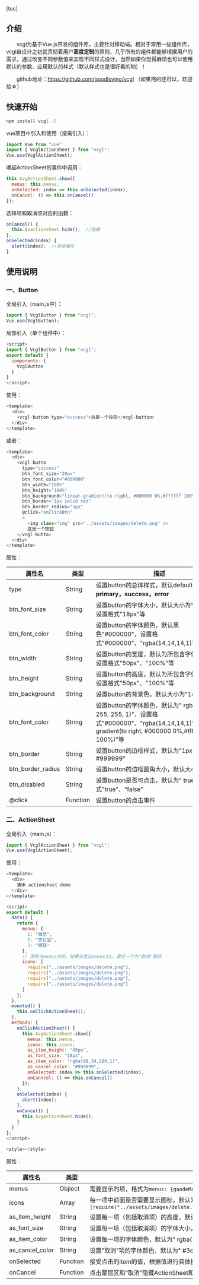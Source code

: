 [toc]

## 介绍

&emsp;&emsp;vcgl为基于Vue.js开发的组件库，主要针对移动端。相对于常用一些组件库，vcgl自设计之初就贯彻着用户**高度定制**的原则，几乎所有的组件都能够根据用户的需求，通过改变不同参数值来实现不同样式设计，当然如果你觉得麻烦也可以使用默认的参数、应用默认的样式（默认样式也是很好看的哟）！

&emsp;&emsp;github地址：https://github.com/goodloving/vcgl （如果用的还可以，欢迎给☆）

## 快速开始

```bash
npm install vcgl -S
```

vue项目中引入和使用（按需引入）：

```javascript
import Vue from "vue"
import { VcglActionSheet } from "vcgl";
Vue.use(VcglActionSheet);
```

唤起ActionSheet的事件中调用：

```javascript
this.$vgActionSheet.show({
  menus: this.menus,
  onSelected: index => this.onSelected(index),
  onCancel: () => this.onCancel()
});
```

选择项和取消项对应的函数：

```javascript
onCancel() {
  this.$vactionsheet.hide();  //隐藏
},
onSelected(index) {
  alert(index);  //具体操作
}
```

## 使用说明

### 一、Button

全局引入（main.js中）：

```javascript
import { VcglButton } from "vcgl";
Vue.use(VcglButton);
```

局部引入（单个组件中）：

```javascript
<script>
import { VcglButton } from "vcgl";
export default {
  components: {
    VcglButton
  }
}
</script>
```

使用：

```javascript
<template>
  <div>
    <vcgl-button type="success">这是一个按钮</vcgl-button>
  </div>
</template>
```

或者：

```javascript
<template>
  <div>
    <vcgl-butto
      type="success"
      btn_font_size="20px"
      btn_font_color="#000000"
      btn_width="100%"
      btn_height="100%"
      btn_background="linear-gradient(to right, #000000 0%,#ffffff 100%)"
      btn_border="1px solid red"
      btn_border_radius="5px"
      @click="onClickBtn"
      >
        <img class="img" src="../assets/images/delete.png" />
      	这是一个按钮
    </vcgl-butto>
  </div>
</template>
```

属性：

| 属性名            | 类型     | 描述                                                         |
| ----------------- | -------- | ------------------------------------------------------------ |
| type              | String   | 设置button的总体样式，默认default，可选**primary，success，error** |
| btn_font_size     | String   | 设置button的字体大小，默认大小为"14px"，设置格式"18px"等     |
| btn_font_color    | String   | 设置button的字体颜色，默认黑色"#000000"，设置格式"#000000"、"rgba(14,14,14,1)"等 |
| btn_width         | String   | 设置button的宽度，默认为所包含字体的宽度，设置格式"50px"、"100%"等 |
| btn_height        | String   | 设置button的高度，默认为所包含字体的高度，设置格式"50px"、"100%"等 |
| btn_background    | String   | 设置button的背景色，默认大小为"14px"                         |
| btn_font_color    | String   | 设置button的字体颜色，默认为" rgba(255, 255, 255, 1)"，设置格式"#000000"、"rgba(14,14,14,1)"、"linear-gradient(to right, #000000 0%,#ffffff 100%)"等 |
| btn_border        | String   | 设置button的边框样式，默认为"1px solid #999999"              |
| btn_border_radius | String   | 设置button的边框圆角大小，默认大小为"4px"                    |
| btn_disabled      | String   | 设置button是否可点击，默认为" true"，设置格式"true"、"false" |
| @click            | Function | 设置button的点击事件                                         |



### 二、ActionSheet

全局引入（main.js）：

```javascript
import { VcglActionSheet } from "vcgl";
Vue.use(VcglActionSheet);
```

使用：

```javascript
<template>
  <div>
    演示 actionsheet demo
  </div>
</template>

<script>
export default {
  data() {
    return {
      menus: {
        1: "微信",
        2: "支付宝",
        3: "银联"
      },
      // 图标与menus对应，如果长度比menus大1，最后一个为"取消"图标
      icons: [
        require("../assets/images/delete.png"),
        require("../assets/images/delete.png"),
        require("../assets/images/delete.png"),
        require("../assets/images/delete.png")
      ]
    };
  },
  mounted() {
    this.onClickActionSheet();
  },
  methods: {
    onClickActionSheet() {
      this.$vgActionSheet.show({
        menus: this.menus,
        icons: this.icons,
        as_item_height: "45px",
        as_font_size: "18px",
        as_item_color: "rgba(99,34,200,1)",
        as_cancel_color: "#999999",
        onSelected: index => this.onSelected(index),
        onCanncel: () => this.onCancel()
      });
    },
    onSelected(index) {
      alert(index);
    },
    onCancel() {
      this.$vgActionSheet.hide();
    }
  }
};
</script>

<style></style>
```

属性：

| 属性名         | 类型     | 描述                                                         |
| -------------- | -------- | ------------------------------------------------------------ |
| menus          | Objiect  | 需要显示的项，格式为`menus: {gaodeMap: "高德地图",baiduMap: "百度地图",iosMap: "苹果地图"}` |
| icons          | Array    | 每一项中前面是否需要显示图标，默认为[]，即不显示。图标与menus对应，如果长度比menus大1，最后一个为"取消"图标，格式为```[require("../assets/images/delete.png"),require("../assets/images/delete.png"),require("../assets/images/delete.png"),require("../assets/images/delete.png")]``` |
| as_item_height | String   | 设置每一项（包括取消项）的高度，默认为"45px"，格式为"50px"、"100%"等 |
| as_font_size   | String   | 设置每一项（包括取消项）的字体大小，默认为"17px"，格式为"50px"等    |
| as_item_color | String   | 设置每一项的字体颜色，默认为" rgba(255, 255, 255, 1)"，设置格式"#000000"、"rgba(14,14,14,1)"、"linear-gradient(to right, #000000 0%,#ffffff 100%)"等 |
| as_cancel_color | String   | 设置"取消"项的字体颜色，默认为" \#3c86f5"，设置格式"#000000"、"rgba(14,14,14,1)"、"linear-gradient(to right, #000000 0%,#ffffff 100%)"等 |
| onSelected | Function | 接受点击的item的值，根据值进行具体操作，完成后隐藏隐藏ActionSheet和蒙层区 |
| onCancel       | Function | 点击蒙层区和“取消”隐藏ActionSheet和蒙层区                    |



